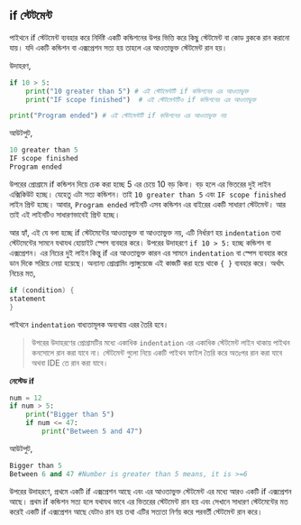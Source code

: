## if স্টেটমেন্ট

পাইথনে if স্টেটমেন্ট ব্যবহার করে নির্দিষ্ট একটি কন্ডিশনের উপর ভিত্তি করে কিছু স্টেটমেন্ট বা কোড ব্লককে রান করানো যায়। যদি একটি কন্ডিশন বা এক্সপ্রেশন সত্য হয় তাহলে এর আওতাভুক্ত স্টেটমেন্ট রান হয়।    

উদাহরণ,   

```python
if 10 > 5:
	print("10 greater than 5") # এই স্টেটমেন্টটি if কন্ডিশনের এর আওতাভুক্ত
	print("IF scope finished")	# এই স্টেটমেন্টটিও if কন্ডিশনের এর আওতাভুক্ত

print("Program ended") # এই স্টেটমেন্টটি if কন্ডিশনের এর আওতাভুক্ত নয় 
```   

আউটপুট, 

```python
10 greater than 5
IF scope finished
Program ended
```   

উপরের প্রোগ্রামে if কন্ডিশন দিয়ে চেক করা হচ্ছে 5 এর চেয়ে 10 বড় কিনা। বড় হলে এর ভিতরের দুই লাইন এক্সিকিউট হচ্ছে। যেহেতু এটা সত্য কন্ডিশন। তাই `10 greater than 5` এবং `IF scope finished` লাইন প্রিন্ট হচ্ছে। আবার, `Program ended` লাইনটি এসব কন্ডিশন এর বাইরের একটি সাধারণ স্টেটমেন্ট। আর তাই এই লাইনটিও সাধারণভাবেই প্রিন্ট হচ্ছে।  

আর হ্যাঁ, এই যে বলা হচ্ছে if স্টেটমেন্টের আওতাভুক্ত বা আওতাভুক্ত নয়, এটি নির্ধারণ হয় `indentation` তথা স্টেটমেন্টের সামনে যথাযথ হোয়াইট স্পেস ব্যবহার করে। উপরের উদাহরণে `if 10 > 5:` হচ্ছে কন্ডিশন বা এক্সপ্রেশন। এর নিচের দুই লাইন কিন্তু if এর আওতাভুক্ত কারন এর সামনে `indentation` বা স্পেস ব্যবহার করে ডান দিকে সরিয়ে নেয়া হয়েছে। অন্যান্য প্রোগ্রামিং ল্যাঙ্গুয়েজে এই কাজটি করা হয়ে থাকে `{ }` ব্যবহার করে। অর্থাৎ নিচের মত,   

```c
if (condition) {
statement
}
```   
পাইথনে `indentation` বাধ্যতামূলক অন্যথায় এরর তৈরি হবে। 

> উপরের উদাহরণের প্রোগ্রামটির মধ্যে একাধিক `indentation` এর একাধিক স্টেটমেন্ট লাইন থাকায় পাইথন কনসোলে রান করা যাবে না। স্টেটমেন্ট গুলো নিয়ে একটি পাইথন ফাইল তৈরি করে অতঃপর রান করা যাবে অথবা IDE তে রান করা যাবে।   

**নেস্টেড if**   

```python
num = 12
if num > 5:
    print("Bigger than 5")
    if num <= 47:
        print("Between 5 and 47")

```

আউটপুট,    

```python
Bigger than 5
Between 6 and 47 #Number is greater than 5 means, it is >=6
```   

উপরের উদাহরণে, প্রথমে একটি if এক্সপ্রেশন আছে এবং এর আওতাভুক্ত স্টেটমেন্ট এর মধ্যে আরও একটি if এক্সপ্রেশন আছে। প্রথম if কন্ডিশন সত্য হলে যথাযথ ভাবে এর ভিতরের স্টেটমেন্ট রান হয় এবং সেখানে সাধারণ স্টেটমেন্টের মত করেই একটি if এক্সপ্রেশন আছে যেটাও রান হয় তথা এটির সত্যতা নির্ণয় করে পরবর্তী স্টেটমেন্ট রান করে। 
